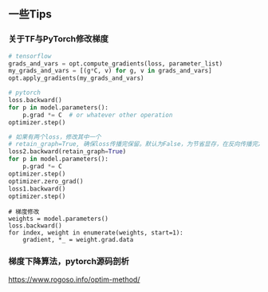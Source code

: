 ## 一些Tips

### 关于TF与PyTorch修改梯度

```python
# tensorflow
grads_and_vars = opt.compute_gradients(loss, parameter_list)
my_grads_and_vars = [(g*C, v) for g, v in grads_and_vars]
opt.apply_gradients(my_grads_and_vars)

# pytorch
loss.backward()
for p in model.parameters():
    p.grad *= C  # or whatever other operation
optimizer.step()

# 如果有两个loss，修改其中一个
# retain_graph=True, 确保loss传播完保留。默认为False，为节省显存，在反向传播完之后会清空变量求导
loss2.backward(retain_graph=True) 
for p in model.parameters():
    p.grad *= C
optimizer.step()
optimizer.zero_grad()
loss1.backward()
optimizer.step()
```

```python3
# 梯度修改
weights = model.parameters()
loss.backward()
for index, weight in enumerate(weights, start=1):
    gradient, *_ = weight.grad.data
```

### 梯度下降算法，pytorch源码剖析

https://www.rogoso.info/optim-method/
